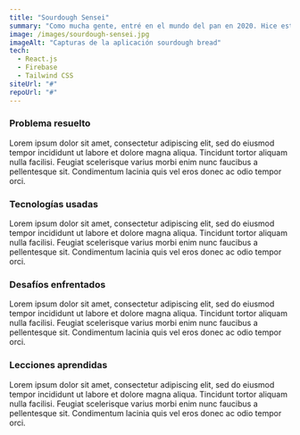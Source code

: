 ```yaml
---
title: "Sourdough Sensei"
summary: "Como mucha gente, entré en el mundo del pan en 2020. Hice esta aplicación para ayudarme a hornear deliciosos panes, guardando todas mis recetas y tiempos en el mismo lugar."
image: /images/sourdough-sensei.jpg
imageAlt: "Capturas de la aplicación sourdough bread"
tech:
  - React.js
  - Firebase
  - Tailwind CSS
siteUrl: "#"
repoUrl: "#"
---
```


### Problema resuelto

Lorem ipsum dolor sit amet, consectetur adipiscing elit, sed do eiusmod tempor incididunt ut labore et dolore magna aliqua. Tincidunt tortor aliquam nulla facilisi. Feugiat scelerisque varius morbi enim nunc faucibus a pellentesque sit. Condimentum lacinia quis vel eros donec ac odio tempor orci.

### Tecnologías usadas

Lorem ipsum dolor sit amet, consectetur adipiscing elit, sed do eiusmod tempor incididunt ut labore et dolore magna aliqua. Tincidunt tortor aliquam nulla facilisi. Feugiat scelerisque varius morbi enim nunc faucibus a pellentesque sit. Condimentum lacinia quis vel eros donec ac odio tempor orci.

### Desafíos enfrentados

Lorem ipsum dolor sit amet, consectetur adipiscing elit, sed do eiusmod tempor incididunt ut labore et dolore magna aliqua. Tincidunt tortor aliquam nulla facilisi. Feugiat scelerisque varius morbi enim nunc faucibus a pellentesque sit. Condimentum lacinia quis vel eros donec ac odio tempor orci.

### Lecciones aprendidas

Lorem ipsum dolor sit amet, consectetur adipiscing elit, sed do eiusmod tempor incididunt ut labore et dolore magna aliqua. Tincidunt tortor aliquam nulla facilisi. Feugiat scelerisque varius morbi enim nunc faucibus a pellentesque sit. Condimentum lacinia quis vel eros donec ac odio tempor orci.
